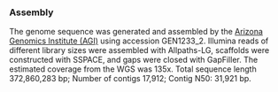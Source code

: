### Assembly

The genome sequence was generated and assembled by the [Arizona Genomics
Institute (AGI)](https://www.genome.arizona.edu/) using accession
GEN1233\_2. Illumina reads of different library sizes were assembled
with Allpaths-LG, scaffolds were constructed with SSPACE, and gaps were
closed with GapFiller. The estimated coverage from the WGS was 135x.
Total sequence length 372,860,283 bp; Number of contigs 17,912; Contig
N50: 31,921 bp.
